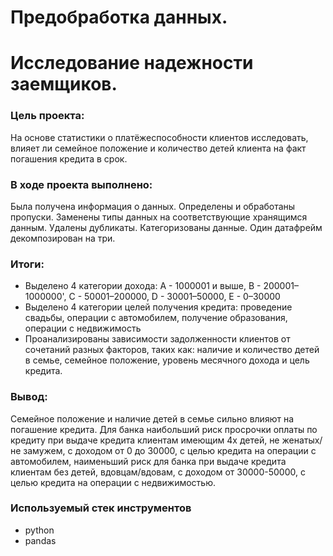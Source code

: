 # Предобработка данных. 
# Исследование надежности заемщиков.

### Цель проекта: 
На основе статистики о платёжеспособности клиентов исследовать, влияет ли семейное положение и количество детей клиента на факт погашения кредита в срок.
### В ходе проекта выполнено: 
Была получена информация о данных. Определены и обработаны пропуски. Заменены типы данных на соответствующие хранящимся данным. Удалены дубликаты. Категоризованы данные. Один датафрейм декомпозирован на три.
### Итоги:
- Выделено 4 категории дохода: A - 1000001 и выше, B -  200001–1000000', С - 50001–200000, D - 30001–50000, E - 0–30000
- Выделено 4 категории целей получения кредита: проведение свадьбы, операции с автомобилем, получение образования, операции с недвижимость
- Проанализированы зависимости задолженности клиентов от сочетаний разных факторов, таких как: наличие и количество детей в семье, семейное положение, уровень месячного дохода и цель кредита.  
### Вывод:
Семейное положение и наличие детей в семье сильно влияют на погашение кредита. Для банка наибольший риск просрочки оплаты по кредиту при выдаче кредита клиентам имеющим 4х детей, не женатых/не замужем, с доходом от 0 до 30000, с целью кредита на операции с автомобилем, наименьший риск для банка при выдаче кредита клиентам без детей, вдовцам/вдовам, с доходом от 30000-50000, с целью кредита на операции с недвижимостью.
### Используемый стек инструментов
- python
- pandas
